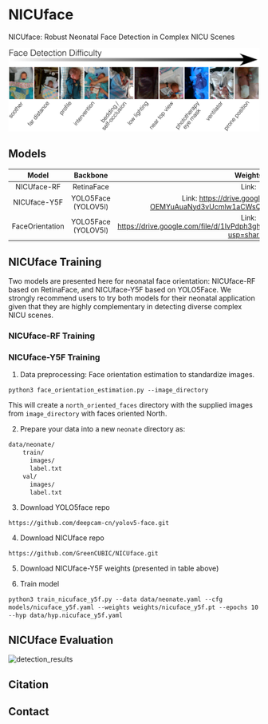 # NICUface
NICUface: Robust Neonatal Face Detection in Complex NICU Scenes

![complex_scenes_data](images/complex_scenes_data.png)

## Models

|     Model       |     Backbone        | Weights           |
| :-------------: | :-----------------: | :---------------: |
| NICUface-RF     | RetinaFace          | Link:    |
| NICUface-Y5F    | YOLO5Face (YOLOV5l) | Link: https://drive.google.com/file/d/16-OEMYuAuaNyd3vUcmlw1aCWsQHtDAYt/view?usp=sharing |
| FaceOrientation | YOLO5Face (YOLOV5l) | Link: https://drive.google.com/file/d/1IvPdph3ghr6bVJp4HEbAMJZ1ZiID4sAM/view?usp=sharing |

## NICUface Training
Two models are presented here for neonatal face orientation: NICUface-RF based on RetinaFace, and NICUface-Y5F based on YOLO5Face. We strongly recommend users to try both models for their neonatal application given that they are highly complementary in detecting diverse complex NICU scenes.

### NICUface-RF Training



### NICUface-Y5F Training
1. Data preprocessing: Face orientation estimation to standardize images.
```
python3 face_orientation_estimation.py --image_directory
```
This will create a ```north_oriented_faces``` directory with the supplied images from ```image_directory``` with faces oriented North.

2. Prepare your data into a new ```neonate``` directory as:
```
data/neonate/
    train/
      images/
      label.txt
    val/
      images/
      label.txt
```

3. Download YOLO5face repo
```
https://github.com/deepcam-cn/yolov5-face.git 
``` 

4. Download NICUface repo
```
https://github.com/GreenCUBIC/NICUface.git
```

5. Download NICUface-Y5F weights (presented in table above)

6. Train model
```
python3 train_nicuface_y5f.py --data data/neonate.yaml --cfg models/nicuface_y5f.yaml --weights weights/nicuface_y5f.pt --epochs 10 --hyp data/hyp.nicuface_y5f.yaml
```


## NICUface Evaluation
![detection_results](images/detection_results.png)

## Citation

## Contact

